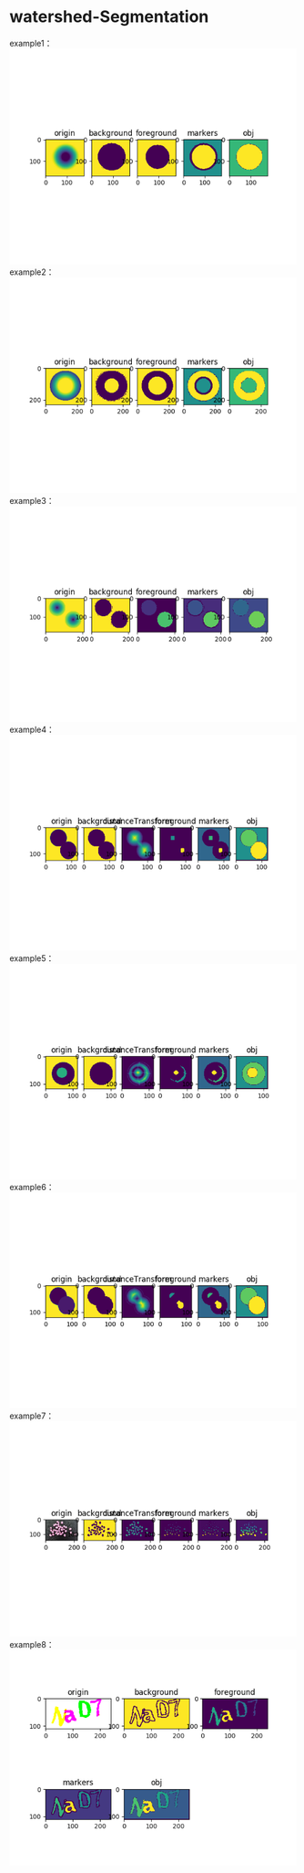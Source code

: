 ﻿# watershed-Segmentation
example1：  
![图片](https://github.com/102757017/watershed/blob/master/result/figure_1.png)  
example2：  
![图片](https://github.com/102757017/watershed/blob/master/result/figure_2.png)  
example3：  
![图片](https://github.com/102757017/watershed/blob/master/result/figure_3.png)  
example4：  
![图片](https://github.com/102757017/watershed/blob/master/result/figure_4.png)  
example5：  
![图片](https://github.com/102757017/watershed/blob/master/result/figure_5.png)  
example6：  
![图片](https://github.com/102757017/watershed/blob/master/result/figure_6.png)  
example7：  
![图片](https://github.com/102757017/watershed/blob/master/result/figure_7.png)  
example8：  
![图片](https://github.com/102757017/watershed/blob/master/result/figure_8.png)  